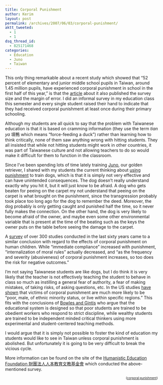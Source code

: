```yaml
---
title: Corporal Punishment
author: Kerim
layout: post
permalink: /archives/2007/06/03/corporal-punishment/
aktt_tweeted:
  - 1
  - 1
dsq_thread_id:
  - 825171468
categories:
  - Education
  - Juno
  - Taiwan
---
```

This only thing remarkable about a recent study which showed that &#8220;52 percent of elementary and junior middle school pupils in Taiwan, around 1.45 million pupils, have experienced corporal punishment in school in the first half of this year,&#8221; is that the <a href="http://www.taiwannews.com.tw/etn/news_content.php?id=462533" onclick="_gaq.push(['_trackEvent', 'outbound-article', 'http://www.taiwannews.com.tw/etn/news_content.php?id=462533', 'article']);" >article</a> about it also published the survey size and the margin of error. I did an informal survey in my education class this semester and every single student raised their hand to indicate that they had received corporal punishment at least once during their primary schooling.

Although my students are all quick to say that the problem with Taiwanese education is that it is based on cramming information (they use the term *tian ya* 填鴨 which means &#8220;force-feeding a duck&#8221;) rather than learning how to think critically, none of them saw anything wrong with hitting students. They all insisted that while not hitting students might work in other countries, it was part of Taiwanese culture and not allowing teachers to do so would make it difficult for them to function in the classroom.

Since I&#8217;ve been spending lots of time lately training <a href="http://www.flickr.com/photos/kerim/sets/72157594473170022/" onclick="_gaq.push(['_trackEvent', 'outbound-article', 'http://www.flickr.com/photos/kerim/sets/72157594473170022/', 'Juno']);" >Juno</a>, our golden retriever, I shared with my students the current thinking about <a href="http://www.pgaa.com/canine/general/punishingbehavior.html" onclick="_gaq.push(['_trackEvent', 'outbound-article', 'http://www.pgaa.com/canine/general/punishingbehavior.html', 'using punishment']);" >using punishment</a> to train dogs, which is that it is simply not very effective and can have unintended consequences. The dog doesn&#8217;t really understand exactly why you hit it, but it will just know to be afraid. A dog who gets beaten for peeing on the carpet my not understand that peeing on the carpet is what brought on the punishment, since the transgression probably took place too long ago for the dog to remember the deed. Moreover, the dog probably is only getting caught and punished half the time, so it never fully makes the connection. On the other hand, the dog is very likely to become afraid of the owner, and maybe even some other environmental variable that is present at the time of the beating such as the keys the owner puts on the table before seeing the damage to the carpet.

A <a href="http://www.psychpage.com/family/library/disc.html" onclick="_gaq.push(['_trackEvent', 'outbound-article', 'http://www.psychpage.com/family/library/disc.html', 'survey']);" >survey</a> of over 300 studies conducted in the last sixty years came to a similar conclusion with regard to the effects of corporal punishment on human children. While &#8220;immediate compliance&#8221; increased with punishment, &#8220;internalization of moral rules&#8221; actually decreased, and &#8220;as the frequency and severity (abusiveness) of corporal punishment increases, so too does the risk for negative outcomes.&#8221;

I&#8217;m not saying Taiwanese students are like dogs, but I do think it is very likely that the teacher is not effectively teaching the student to behave in class so much as instilling a general fear of authority, a fear of making mistakes, of taking risks, of asking questions, etc. In the US studies <a href="http://www.nasponline.org/about_nasp/pospaper_corppunish.aspx" onclick="_gaq.push(['_trackEvent', 'outbound-article', 'http://www.nasponline.org/about_nasp/pospaper_corppunish.aspx', 'have shown']);" >have shown</a> that victims of corporal punishment are much more likely to be &#8220;poor, male, of ethnic minority status, or live within specific regions.&#8221; This fits with the conclusions of <a href="http://www.webster.edu/~corbetre/philosophy/education/bg/bg-overview.html" onclick="_gaq.push(['_trackEvent', 'outbound-article', 'http://www.webster.edu/~corbetre/philosophy/education/bg/bg-overview.html', 'Bowles and Gintis']);" >Bowles and Gintis</a> who argue that the educational system is designed so that poor students are trained to be obedient workers who respond to strict discipline, while wealthy students are trained to be independent minded critical thinkers using more experimental and student-centered teaching methods.

I would argue that it is simply not possible to foster the kind of education my students would like to see in Taiwan unless corporal punishment is abolished. But unfortunately it is going to be very difficult to break the vicious cycle.

More information can be found on the site of the <a href="http://hef.yam.org.tw/index01.htm" onclick="_gaq.push(['_trackEvent', 'outbound-article', 'http://hef.yam.org.tw/index01.htm', 'Humanistic Education Foundation 財團法人人本教育文教基金會']);" >Humanistic Education Foundation 財團法人人本教育文教基金會</a> which conducted the above-mentioned survey.  
<!-- technorati tags start -->

<div style="text-align:right;">
  <span style="font-size:x-small;">{<a href="http://www.technorati.com/tag/corporal punishment" onclick="_gaq.push(['_trackEvent', 'outbound-article', 'http://www.technorati.com/tag/corporal punishment', 'corporal punishment']);"  rel="tag">corporal punishment</a>}</span>


<!-- technorati tags end -->

